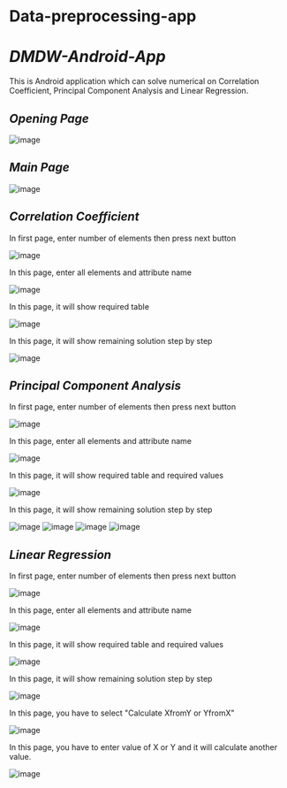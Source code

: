 # Data-preprocessing-app

# _DMDW-Android-App_
This is Android application which can solve numerical on Correlation Coefficient, Principal Component Analysis and Linear Regression. 

## _Opening Page_
![image](https://user-images.githubusercontent.com/86561203/125164891-29fff280-e1b2-11eb-8206-47e9d36402c0.png)

## _Main Page_
![image](https://user-images.githubusercontent.com/86561203/125164917-4e5bcf00-e1b2-11eb-95aa-e97a0f152a8e.png)

## _Correlation Coefficient_ 
In first page, enter number of elements then press next button  

![image](https://user-images.githubusercontent.com/86561203/125164933-659abc80-e1b2-11eb-9e7e-44fb6afe98a6.png)

In this page, enter all elements and attribute name  

![image](https://user-images.githubusercontent.com/86561203/125164935-692e4380-e1b2-11eb-9f94-246d02328e08.png)

In this page, it will show required table  

![image](https://user-images.githubusercontent.com/86561203/125164939-6cc1ca80-e1b2-11eb-84c8-7d69b5592838.png)

In this page, it will show remaining solution step by step  

![image](https://user-images.githubusercontent.com/86561203/125164944-70555180-e1b2-11eb-9546-5be3f06ec412.png)

## _Principal Component Analysis_
In first page, enter number of elements then press next button  

![image](https://user-images.githubusercontent.com/86561203/125164981-90851080-e1b2-11eb-8d2b-a4b23af886a9.png)

In this page, enter all elements and attribute name  

![image](https://user-images.githubusercontent.com/86561203/125164982-92e76a80-e1b2-11eb-879c-17269a561c3e.png)

In this page, it will show required table and required values  

![image](https://user-images.githubusercontent.com/86561203/125164987-967af180-e1b2-11eb-8cb3-afc8084ee05f.png)

In this page, it will show remaining solution step by step  

![image](https://user-images.githubusercontent.com/86561203/125164992-9bd83c00-e1b2-11eb-8c1e-3f233cde3ef3.png)
![image](https://user-images.githubusercontent.com/86561203/125164993-9ed32c80-e1b2-11eb-889f-324d96d7e4be.png)
![image](https://user-images.githubusercontent.com/86561203/125165001-a266b380-e1b2-11eb-9822-7e441e84630c.png)
![image](https://user-images.githubusercontent.com/86561203/125165007-a561a400-e1b2-11eb-9d7b-35950458e38d.png)


## _Linear Regression_
In first page, enter number of elements then press next button  

![image](https://user-images.githubusercontent.com/86561203/125165014-b1e5fc80-e1b2-11eb-8d6d-206d70d3b98c.png)

In this page, enter all elements and attribute name  

![image](https://user-images.githubusercontent.com/86561203/125165016-b4e0ed00-e1b2-11eb-9569-133accd64998.png)

In this page, it will show required table and required values  

![image](https://user-images.githubusercontent.com/86561203/125165019-b7dbdd80-e1b2-11eb-9258-7fa05dac13f6.png)

In this page, it will show remaining solution step by step  

![image](https://user-images.githubusercontent.com/86561203/125165021-bb6f6480-e1b2-11eb-9bc3-6838441fe52d.png)

In this page, you have to select "Calculate XfromY or YfromX"  

![image](https://user-images.githubusercontent.com/86561203/125165022-bdd1be80-e1b2-11eb-8b5a-3048658d439c.png)

In this page, you have to enter value of X or Y and it will calculate another value.  

![image](https://user-images.githubusercontent.com/86561203/125165027-c0ccaf00-e1b2-11eb-94f8-aefe052dae94.png)
